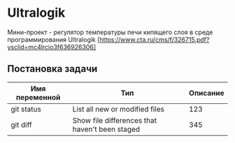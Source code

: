 # Ultralogik

Мини-проект - регулятор температуры печи кипящего слоя в среде программирования Ultralogik [https://www.cta.ru/cms/f/326715.pdf?ysclid=mc4lrcio3f636926306]

## Постановка задачи
 Имя переменной | Тип | Описание
| --- | --- | --- |
| git status | List all new or modified files | 123
| git diff | Show file differences that haven't been staged | 345
